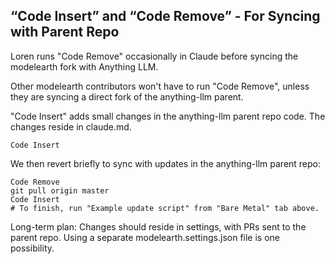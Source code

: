 ## “Code Insert” and “Code Remove” - For Syncing with Parent Repo

Loren runs "Code Remove" occasionally in Claude before syncing the modelearth fork with Anything LLM.

Other modelearth contributors won't have to run "Code Remove", unless they are syncing a direct fork of the anything-llm parent.

"Code Insert" adds small changes in the anything-llm parent repo code. The changes reside in claude.md. 

	Code Insert

We then revert briefly to sync with updates in the anything-llm parent repo:

	Code Remove
	git pull origin master
	Code Insert
	# To finish, run "Example update script" from "Bare Metal" tab above.


Long-term plan: Changes should reside in settings, with PRs sent to the parent repo. Using a separate modelearth.settings.json file is one possibility.